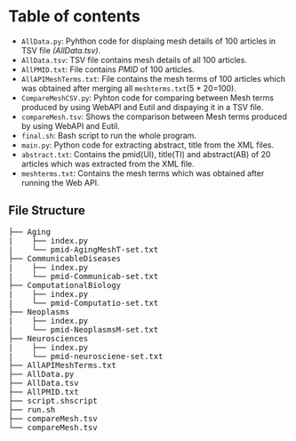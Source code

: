 # Table of contents
- `AllData.py`: Pyhthon code for displaing mesh details of 100 articles in TSV file _(*AllData.tsv*)_.
- `AllData.tsv`: TSV file contains mesh details of all 100 articles.
- `AllPMID.txt`: File contains _PMID_ of 100 articles.
- `AllAPIMeshTerms.txt`: File contains the mesh terms of 100 articles which was obtained after merging all `meshterms.txt`(5 * 20=100).
- `CompareMeshCSV.py`: Pyhton code for comparing between Mesh terms produced by using WebAPI and Eutil and dispaying it in a TSV file.
- `compareMesh.tsv`: Shows the comparison between Mesh terms produced by using WebAPI and Eutil.
- `final.sh`: Bash script to run the whole program.
- `main.py`: Python code for extracting abstract, title from the XML files. 
- `abstract.txt`: Contains the pmid(UI), title(TI) and abstract(AB) of 20 articles which was extracted from the XML file.
- `meshterms.txt`: Contains the mesh terms which was obtained after running the Web API.


## File Structure
<pre>
├── Aging    
|    ├── index.py   
|    └── pmid-AgingMeshT-set.txt  
├── CommunicableDiseases   
|    ├── index.py  
|    └── pmid-Communicab-set.txt  
├── ComputationalBiology   
|    ├── index.py  
|    └── pmid-Computatio-set.txt  
├── Neoplasms  
|    ├── index.py  
|    └── pmid-NeoplasmsM-set.txt  
├── Neurosciences  
|    ├── index.py  
|    └── pmid-neurosciene-set.txt  
├── AllAPIMeshTerms.txt  
├── AllData.py  
├── AllData.tsv  
├── AllPMID.txt
├── script.shscript
├── run.sh
├── compareMesh.tsv  
└── compareMesh.tsv  
</pre>
